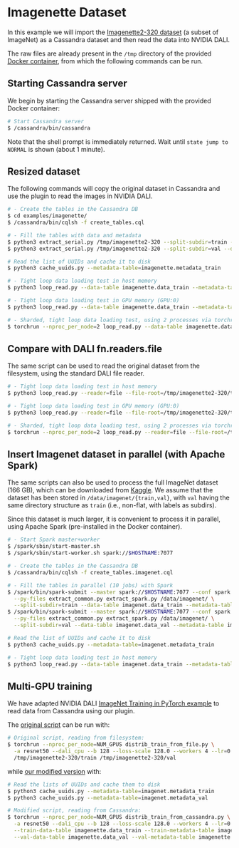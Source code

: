 # Imagenette Dataset

In this example we will import the [Imagenette2-320
dataset](https://github.com/fastai/imagenette) (a subset of ImageNet)
as a Cassandra dataset and then read the data into NVIDIA DALI.

The raw files are already present in the `/tmp` directory of the
provided [Docker container](../../README.md#running-the-docker-container),
from which the following commands can be run.

## Starting Cassandra server
We begin by starting the Cassandra server shipped with the provided
Docker container:

```bash
# Start Cassandra server
$ /cassandra/bin/cassandra

```

Note that the shell prompt is immediately returned.  Wait until `state
jump to NORMAL` is shown (about 1 minute).

## Resized dataset
The following commands will copy the original dataset in Cassandra and
use the plugin to read the images in NVIDIA DALI.

```bash
# - Create the tables in the Cassandra DB
$ cd examples/imagenette/
$ /cassandra/bin/cqlsh -f create_tables.cql

# - Fill the tables with data and metadata
$ python3 extract_serial.py /tmp/imagenette2-320 --split-subdir=train --data-table imagenette.data_train --metadata-table imagenette.metadata_train
$ python3 extract_serial.py /tmp/imagenette2-320 --split-subdir=val --data-table imagenette.data_val --metadata-table imagenette.metadata_val

# Read the list of UUIDs and cache it to disk
$ python3 cache_uuids.py --metadata-table=imagenette.metadata_train

# - Tight loop data loading test in host memory
$ python3 loop_read.py --data-table imagenette.data_train --metadata-table imagenette.metadata_train

# - Tight loop data loading test in GPU memory (GPU:0)
$ python3 loop_read.py --data-table imagenette.data_train --metadata-table imagenette.metadata_train --use-gpu

# - Sharded, tight loop data loading test, using 2 processes via torchrun
$ torchrun --nproc_per_node=2 loop_read.py --data-table imagenette.data_train --metadata-table imagenette.metadata_train
```

## Compare with DALI fn.readers.file
The same script can be used to read the original dataset from the
filesystem, using the standard DALI file reader.

```bash
# - Tight loop data loading test in host memory
$ python3 loop_read.py --reader=file --file-root=/tmp/imagenette2-320/train

# - Tight loop data loading test in GPU memory (GPU:0)
$ python3 loop_read.py --reader=file --file-root=/tmp/imagenette2-320/train --use-gpu

# - Sharded, tight loop data loading test, using 2 processes via torchrun
$ torchrun --nproc_per_node=2 loop_read.py --reader=file --file-root=/tmp/imagenette2-320/train
```

## Insert Imagenet dataset in parallel (with Apache Spark)
The same scripts can also be used to process the full ImageNet dataset
(166 GB), which can be downloaded from
[Kaggle](https://www.kaggle.com/competitions/imagenet-object-localization-challenge/data).
We assume that the dataset has been stored in
`/data/imagenet/{train,val}`, with `val` having the same directory
structure as `train` (i.e., non-flat, with labels as subdirs).

Since this dataset is much larger, it is convenient to process it in
parallel, using Apache Spark (pre-installed in the Docker container).

```bash
# - Start Spark master+worker
$ /spark/sbin/start-master.sh
$ /spark/sbin/start-worker.sh spark://$HOSTNAME:7077

# - Create the tables in the Cassandra DB
$ /cassandra/bin/cqlsh -f create_tables.imagenet.cql

# - Fill the tables in parallel (10 jobs) with Spark
$ /spark/bin/spark-submit --master spark://$HOSTNAME:7077 --conf spark.default.parallelism=10 \
  --py-files extract_common.py extract_spark.py /data/imagenet/ \
  --split-subdir=train --data-table imagenet.data_train --metadata-table imagenet.metadata_train
$ /spark/bin/spark-submit --master spark://$HOSTNAME:7077 --conf spark.default.parallelism=10 \
  --py-files extract_common.py extract_spark.py /data/imagenet/ \
  --split-subdir=val --data-table imagenet.data_val --metadata-table imagenet.metadata_val

# Read the list of UUIDs and cache it to disk
$ python3 cache_uuids.py --metadata-table=imagenet.metadata_train

# - Tight loop data loading test in host memory
$ python3 loop_read.py --data-table imagenet.data_train --metadata-table imagenet.metadata_train
```

## Multi-GPU training

We have adapted NVIDIA DALI [ImageNet Training in PyTorch
example](https://github.com/NVIDIA/DALI/tree/main/docs/examples/use_cases/pytorch/resnet50)
to read data from Cassandra using our plugin.

The [original script](distrib_train_from_file.py) can be run with:
```bash
# Original script, reading from filesystem:
$ torchrun --nproc_per_node=NUM_GPUS distrib_train_from_file.py \
  -a resnet50 --dali_cpu --b 128 --loss-scale 128.0 --workers 4 --lr=0.4 --opt-level O2 \
  /tmp/imagenette2-320/train /tmp/imagenette2-320/val
```

while [our modified version](distrib_train_from_cassandra.py) with:
```bash
# Read the lists of UUIDs and cache them to disk
$ python3 cache_uuids.py --metadata-table=imagenet.metadata_train
$ python3 cache_uuids.py --metadata-table=imagenet.metadata_val

# Modified script, reading from Cassandra:
$ torchrun --nproc_per_node=NUM_GPUS distrib_train_from_cassandra.py \
  -a resnet50 --dali_cpu --b 128 --loss-scale 128.0 --workers 4 --lr=0.4 --opt-level O2 \
  --train-data-table imagenette.data_train --train-metadata-table imagenette.metadata_train \
  --val-data-table imagenette.data_val --val-metadata-table imagenette.metadata_val
```
